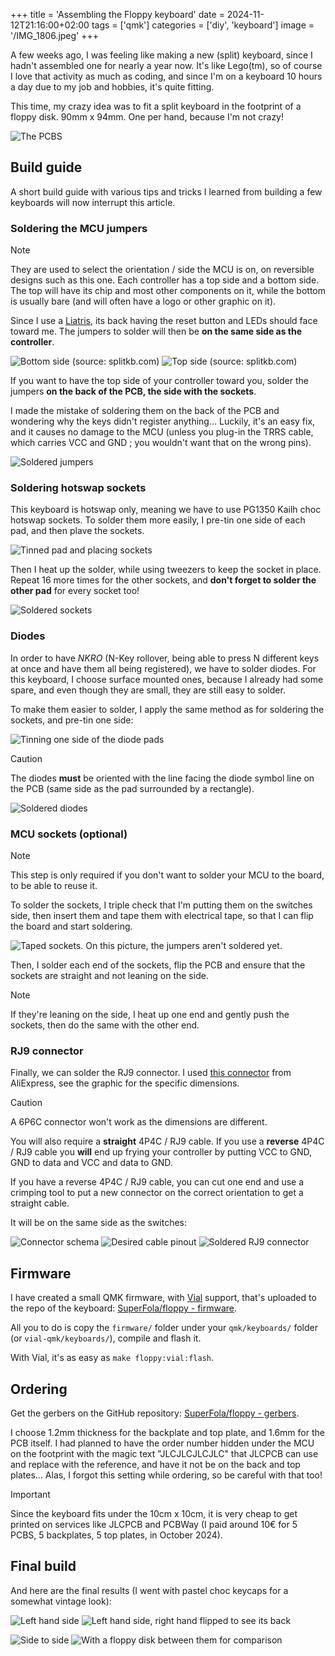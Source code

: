 +++
title = 'Assembling the Floppy keyboard'
date = 2024-11-12T21:16:00+02:00
tags = ['qmk']
categories = ['diy', 'keyboard']
image = '/IMG_1806.jpeg'
+++

A few weeks ago, I was feeling like making a new (split) keyboard, since I hadn't assembled one for nearly a year now. It's like Lego(tm), so of course I love that activity as much as coding, and since I'm on a keyboard 10 hours a day due to my job and hobbies, it's quite fitting.

This time, my crazy idea was to fit a split keyboard in the footprint of a floppy disk. 90mm x 94mm. One per hand, because I'm not crazy!

![The PCBS](/IMG_1790.jpeg)

## Build guide

A short build guide with various tips and tricks I learned from building a few keyboards will now interrupt this article.

### Soldering the MCU jumpers

> [!NOTE]
> They are used to select the orientation / side the MCU is on, on reversible designs such as this one. Each controller has a top side and a bottom side. The top will have its chip and most other components on it, while the bottom is usually bare (and will often have a logo or other graphic on it).

Since I use a [Liatris](https://splitkb.com/products/liatris), its back having the reset button and LEDs should face toward me. The jumpers to solder will then be **on the same side as the controller**.

![Bottom side (source: splitkb.com)](/SKB-CON-LTR-010-pic-back_732x488.webp) ![Top side (source: splitkb.com)](/SKB-CON-LTR-010-pic-front_732x488.webp)

If you want to have the top side of your controller toward you, solder the jumpers **on the back of the PCB, the side with the sockets**.

I made the mistake of soldering them on the back of the PCB and wondering why the keys didn't register anything... Luckily, it's an easy fix, and it causes no damage to the MCU (unless you plug-in the TRRS cable, which carries VCC and GND ; you wouldn't want that on the wrong pins).

![Soldered jumpers](/IMG_1791.png)

### Soldering hotswap sockets

This keyboard is hotswap only, meaning we have to use PG1350 Kailh choc hotswap sockets. To solder them more easily, I pre-tin one side of each pad, and then plave the sockets.

![Tinned pad and placing sockets](/IMG_1792.jpeg)

Then I heat up the solder, while using tweezers to keep the socket in place. Repeat 16 more times for the other sockets, and **don't forget to solder the other pad** for every socket too!

![Soldered sockets](/IMG_1793.jpeg)

### Diodes

In order to have _NKRO_ (N-Key rollover, being able to press N different keys at once and have them all being registered), we have to solder diodes. For this keyboard, I choose surface mounted ones, because I already had some spare, and even though they are small, they are still easy to solder.

To make them easier to solder, I apply the same method as for soldering the sockets, and pre-tin one side:

![Tinning one side of the diode pads](/IMG_1795.jpeg)

> [!CAUTION]
> The diodes **must** be oriented with the line facing the diode symbol line on the PCB (same side as the pad surrounded by a rectangle).

![Soldered diodes](/IMG_1797.jpeg)

### MCU sockets (optional)

> [!NOTE]
> This step is only required if you don't want to solder your MCU to the board, to be able to reuse it.

To solder the sockets, I triple check that I'm putting them on the switches side, then insert them and tape them with electrical tape, so that I can flip the board and start soldering.

![Taped sockets. On this picture, the jumpers aren't soldered yet.](/IMG_1798.jpeg)

Then, I solder each end of the sockets, flip the PCB and ensure that the sockets are straight and not leaning on the side.

> [!NOTE]
> If they're leaning on the side, I heat up one end and gently push the sockets, then do the same with the other end.

### RJ9 connector

Finally, we can solder the RJ9 connector. I used [this connector](https://fr.aliexpress.com/item/1005003078110991.html) from AliExpress, see the graphic for the specific dimensions.

> [!CAUTION]
> A 6P6C connector won't work as the dimensions are different.
>
> You will also require a **straight** 4P4C / RJ9 cable. If you use a **reverse** 4P4C / RJ9 cable you **will** end up frying your controller by putting VCC to GND, GND to data and VCC and data to GND.
>
> If you have a reverse 4P4C / RJ9 cable, you can cut one end and use a crimping tool to put a new connector on the correct orientation to get a straight cable.

It will be on the same side as the switches:

![Connector schema](/4p4c_connector.png) ![Desired cable pinout](/straight_rj9.png) ![Soldered RJ9 connector](/IMG_1800.jpeg)

## Firmware

I have created a small QMK firmware, with [Vial](https://get.vial.today/) support, that's uploaded to the repo of the keyboard: [SuperFola/floppy - firmware](https://github.com/SuperFola/floppy/tree/master/firmware).

All you to do is copy the `firmware/` folder under your `qmk/keyboards/` folder (or `vial-qmk/keyboards/`), compile and flash it.

With Vial, it's as easy as `make floppy:vial:flash`.

## Ordering

Get the gerbers on the GitHub repository: [SuperFola/floppy - gerbers](https://github.com/SuperFola/floppy/tree/master/gerbers).

I choose 1.2mm thickness for the backplate and top plate, and 1.6mm for the PCB itself. I had planned to have the order number hidden under the MCU on the footprint with the magic text "JLCJLCJLCJLC" that JLCPCB can use and replace with the reference, and have it not be on the back and top plates... Alas, I forgot this setting while ordering, so be careful with that too!

> [!IMPORTANT]
> Since the keyboard fits under the 10cm x 10cm, it is very cheap to get printed on services like JLCPCB and PCBWay (I paid around 10€ for 5 PCBS, 5 backplates, 5 top plates, in October 2024).

## Final build

And here are the final results (I went with pastel choc keycaps for a somewhat vintage look):

![Left hand side](/IMG_1802.jpeg) ![Left hand side, right hand flipped to see its back](/IMG_1805.jpeg)

![Side to side](/IMG_1804.jpeg) ![With a floppy disk between them for comparison](/IMG_1806.jpeg)


